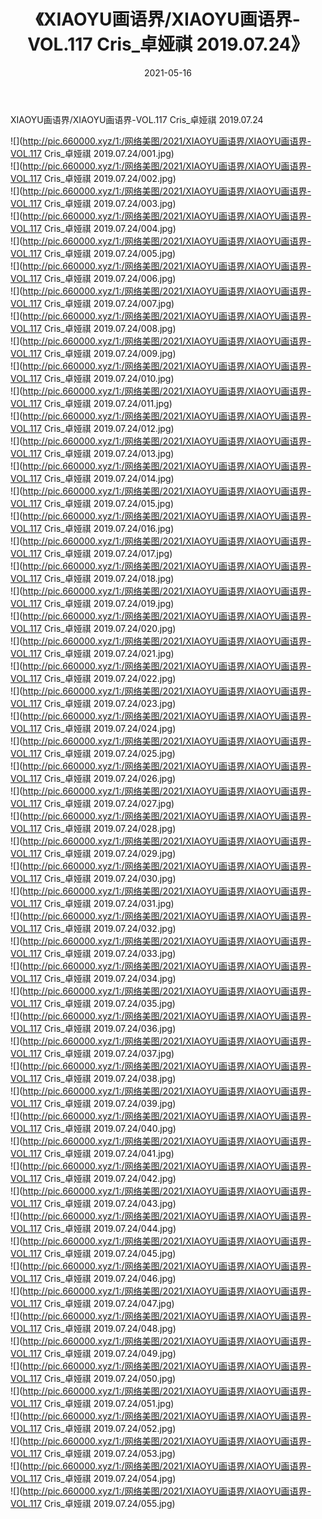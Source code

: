 ﻿---
layout: post
title:  《XIAOYU画语界/XIAOYU画语界-VOL.117 Cris_卓娅祺 2019.07.24》
date:   2021-05-16
img: http://pic.660000.xyz/1:/网络美图/2021/XIAOYU画语界/XIAOYU画语界-VOL.117 Cris_卓娅祺 2019.07.24/000.jpg
categories: [美女, 清纯, 唯美]
---

XIAOYU画语界/XIAOYU画语界-VOL.117 Cris_卓娅祺 2019.07.24

 ![](http://pic.660000.xyz/1:/网络美图/2021/XIAOYU画语界/XIAOYU画语界-VOL.117 Cris_卓娅祺 2019.07.24/001.jpg) <br>![](http://pic.660000.xyz/1:/网络美图/2021/XIAOYU画语界/XIAOYU画语界-VOL.117 Cris_卓娅祺 2019.07.24/002.jpg) <br>![](http://pic.660000.xyz/1:/网络美图/2021/XIAOYU画语界/XIAOYU画语界-VOL.117 Cris_卓娅祺 2019.07.24/003.jpg) <br>![](http://pic.660000.xyz/1:/网络美图/2021/XIAOYU画语界/XIAOYU画语界-VOL.117 Cris_卓娅祺 2019.07.24/004.jpg) <br>![](http://pic.660000.xyz/1:/网络美图/2021/XIAOYU画语界/XIAOYU画语界-VOL.117 Cris_卓娅祺 2019.07.24/005.jpg) <br>![](http://pic.660000.xyz/1:/网络美图/2021/XIAOYU画语界/XIAOYU画语界-VOL.117 Cris_卓娅祺 2019.07.24/006.jpg) <br>![](http://pic.660000.xyz/1:/网络美图/2021/XIAOYU画语界/XIAOYU画语界-VOL.117 Cris_卓娅祺 2019.07.24/007.jpg) <br>![](http://pic.660000.xyz/1:/网络美图/2021/XIAOYU画语界/XIAOYU画语界-VOL.117 Cris_卓娅祺 2019.07.24/008.jpg) <br>![](http://pic.660000.xyz/1:/网络美图/2021/XIAOYU画语界/XIAOYU画语界-VOL.117 Cris_卓娅祺 2019.07.24/009.jpg) <br>![](http://pic.660000.xyz/1:/网络美图/2021/XIAOYU画语界/XIAOYU画语界-VOL.117 Cris_卓娅祺 2019.07.24/010.jpg) <br>![](http://pic.660000.xyz/1:/网络美图/2021/XIAOYU画语界/XIAOYU画语界-VOL.117 Cris_卓娅祺 2019.07.24/011.jpg) <br>![](http://pic.660000.xyz/1:/网络美图/2021/XIAOYU画语界/XIAOYU画语界-VOL.117 Cris_卓娅祺 2019.07.24/012.jpg) <br>![](http://pic.660000.xyz/1:/网络美图/2021/XIAOYU画语界/XIAOYU画语界-VOL.117 Cris_卓娅祺 2019.07.24/013.jpg) <br>![](http://pic.660000.xyz/1:/网络美图/2021/XIAOYU画语界/XIAOYU画语界-VOL.117 Cris_卓娅祺 2019.07.24/014.jpg) <br>![](http://pic.660000.xyz/1:/网络美图/2021/XIAOYU画语界/XIAOYU画语界-VOL.117 Cris_卓娅祺 2019.07.24/015.jpg) <br>![](http://pic.660000.xyz/1:/网络美图/2021/XIAOYU画语界/XIAOYU画语界-VOL.117 Cris_卓娅祺 2019.07.24/016.jpg) <br>![](http://pic.660000.xyz/1:/网络美图/2021/XIAOYU画语界/XIAOYU画语界-VOL.117 Cris_卓娅祺 2019.07.24/017.jpg) <br>![](http://pic.660000.xyz/1:/网络美图/2021/XIAOYU画语界/XIAOYU画语界-VOL.117 Cris_卓娅祺 2019.07.24/018.jpg) <br>![](http://pic.660000.xyz/1:/网络美图/2021/XIAOYU画语界/XIAOYU画语界-VOL.117 Cris_卓娅祺 2019.07.24/019.jpg) <br>![](http://pic.660000.xyz/1:/网络美图/2021/XIAOYU画语界/XIAOYU画语界-VOL.117 Cris_卓娅祺 2019.07.24/020.jpg) <br>![](http://pic.660000.xyz/1:/网络美图/2021/XIAOYU画语界/XIAOYU画语界-VOL.117 Cris_卓娅祺 2019.07.24/021.jpg) <br>![](http://pic.660000.xyz/1:/网络美图/2021/XIAOYU画语界/XIAOYU画语界-VOL.117 Cris_卓娅祺 2019.07.24/022.jpg) <br>![](http://pic.660000.xyz/1:/网络美图/2021/XIAOYU画语界/XIAOYU画语界-VOL.117 Cris_卓娅祺 2019.07.24/023.jpg) <br>![](http://pic.660000.xyz/1:/网络美图/2021/XIAOYU画语界/XIAOYU画语界-VOL.117 Cris_卓娅祺 2019.07.24/024.jpg) <br>![](http://pic.660000.xyz/1:/网络美图/2021/XIAOYU画语界/XIAOYU画语界-VOL.117 Cris_卓娅祺 2019.07.24/025.jpg) <br>![](http://pic.660000.xyz/1:/网络美图/2021/XIAOYU画语界/XIAOYU画语界-VOL.117 Cris_卓娅祺 2019.07.24/026.jpg) <br>![](http://pic.660000.xyz/1:/网络美图/2021/XIAOYU画语界/XIAOYU画语界-VOL.117 Cris_卓娅祺 2019.07.24/027.jpg) <br>![](http://pic.660000.xyz/1:/网络美图/2021/XIAOYU画语界/XIAOYU画语界-VOL.117 Cris_卓娅祺 2019.07.24/028.jpg) <br>![](http://pic.660000.xyz/1:/网络美图/2021/XIAOYU画语界/XIAOYU画语界-VOL.117 Cris_卓娅祺 2019.07.24/029.jpg) <br>![](http://pic.660000.xyz/1:/网络美图/2021/XIAOYU画语界/XIAOYU画语界-VOL.117 Cris_卓娅祺 2019.07.24/030.jpg) <br>![](http://pic.660000.xyz/1:/网络美图/2021/XIAOYU画语界/XIAOYU画语界-VOL.117 Cris_卓娅祺 2019.07.24/031.jpg) <br>![](http://pic.660000.xyz/1:/网络美图/2021/XIAOYU画语界/XIAOYU画语界-VOL.117 Cris_卓娅祺 2019.07.24/032.jpg) <br>![](http://pic.660000.xyz/1:/网络美图/2021/XIAOYU画语界/XIAOYU画语界-VOL.117 Cris_卓娅祺 2019.07.24/033.jpg) <br>![](http://pic.660000.xyz/1:/网络美图/2021/XIAOYU画语界/XIAOYU画语界-VOL.117 Cris_卓娅祺 2019.07.24/034.jpg) <br>![](http://pic.660000.xyz/1:/网络美图/2021/XIAOYU画语界/XIAOYU画语界-VOL.117 Cris_卓娅祺 2019.07.24/035.jpg) <br>![](http://pic.660000.xyz/1:/网络美图/2021/XIAOYU画语界/XIAOYU画语界-VOL.117 Cris_卓娅祺 2019.07.24/036.jpg) <br>![](http://pic.660000.xyz/1:/网络美图/2021/XIAOYU画语界/XIAOYU画语界-VOL.117 Cris_卓娅祺 2019.07.24/037.jpg) <br>![](http://pic.660000.xyz/1:/网络美图/2021/XIAOYU画语界/XIAOYU画语界-VOL.117 Cris_卓娅祺 2019.07.24/038.jpg) <br>![](http://pic.660000.xyz/1:/网络美图/2021/XIAOYU画语界/XIAOYU画语界-VOL.117 Cris_卓娅祺 2019.07.24/039.jpg) <br>![](http://pic.660000.xyz/1:/网络美图/2021/XIAOYU画语界/XIAOYU画语界-VOL.117 Cris_卓娅祺 2019.07.24/040.jpg) <br>![](http://pic.660000.xyz/1:/网络美图/2021/XIAOYU画语界/XIAOYU画语界-VOL.117 Cris_卓娅祺 2019.07.24/041.jpg) <br>![](http://pic.660000.xyz/1:/网络美图/2021/XIAOYU画语界/XIAOYU画语界-VOL.117 Cris_卓娅祺 2019.07.24/042.jpg) <br>![](http://pic.660000.xyz/1:/网络美图/2021/XIAOYU画语界/XIAOYU画语界-VOL.117 Cris_卓娅祺 2019.07.24/043.jpg) <br>![](http://pic.660000.xyz/1:/网络美图/2021/XIAOYU画语界/XIAOYU画语界-VOL.117 Cris_卓娅祺 2019.07.24/044.jpg) <br>![](http://pic.660000.xyz/1:/网络美图/2021/XIAOYU画语界/XIAOYU画语界-VOL.117 Cris_卓娅祺 2019.07.24/045.jpg) <br>![](http://pic.660000.xyz/1:/网络美图/2021/XIAOYU画语界/XIAOYU画语界-VOL.117 Cris_卓娅祺 2019.07.24/046.jpg) <br>![](http://pic.660000.xyz/1:/网络美图/2021/XIAOYU画语界/XIAOYU画语界-VOL.117 Cris_卓娅祺 2019.07.24/047.jpg) <br>![](http://pic.660000.xyz/1:/网络美图/2021/XIAOYU画语界/XIAOYU画语界-VOL.117 Cris_卓娅祺 2019.07.24/048.jpg) <br>![](http://pic.660000.xyz/1:/网络美图/2021/XIAOYU画语界/XIAOYU画语界-VOL.117 Cris_卓娅祺 2019.07.24/049.jpg) <br>![](http://pic.660000.xyz/1:/网络美图/2021/XIAOYU画语界/XIAOYU画语界-VOL.117 Cris_卓娅祺 2019.07.24/050.jpg) <br>![](http://pic.660000.xyz/1:/网络美图/2021/XIAOYU画语界/XIAOYU画语界-VOL.117 Cris_卓娅祺 2019.07.24/051.jpg) <br>![](http://pic.660000.xyz/1:/网络美图/2021/XIAOYU画语界/XIAOYU画语界-VOL.117 Cris_卓娅祺 2019.07.24/052.jpg) <br>![](http://pic.660000.xyz/1:/网络美图/2021/XIAOYU画语界/XIAOYU画语界-VOL.117 Cris_卓娅祺 2019.07.24/053.jpg) <br>![](http://pic.660000.xyz/1:/网络美图/2021/XIAOYU画语界/XIAOYU画语界-VOL.117 Cris_卓娅祺 2019.07.24/054.jpg) <br>![](http://pic.660000.xyz/1:/网络美图/2021/XIAOYU画语界/XIAOYU画语界-VOL.117 Cris_卓娅祺 2019.07.24/055.jpg) <br>